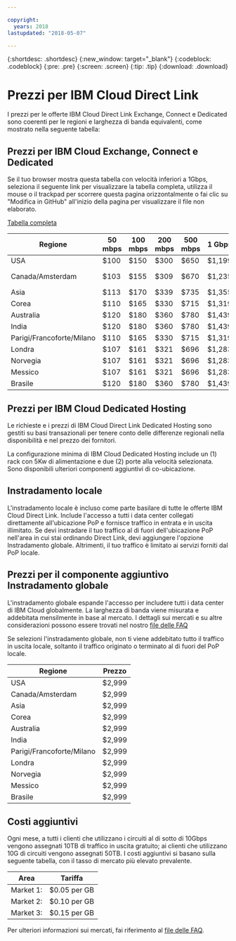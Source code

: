 ```yaml
---

copyright:
  years: 2018
lastupdated: "2018-05-07"

---
```


{:shortdesc: .shortdesc}
{:new_window: target="_blank"}
{:codeblock: .codeblock}
{:pre: .pre}
{:screen: .screen}
{:tip: .tip}
{:download: .download}


# Prezzi per IBM Cloud Direct Link  

I prezzi per le offerte IBM Cloud Direct Link Exchange, Connect e Dedicated sono coerenti per le regioni e larghezza di banda equivalenti, come mostrato nella seguente tabella:

## Prezzi per IBM Cloud Exchange, Connect e Dedicated

Se il tuo browser mostra questa tabella con velocità inferiori a 1Gbps, seleziona il seguente link per visualizzare la tabella completa, utilizza il mouse o il trackpad per scorrere questa pagina orizzontalmente o fai clic su "Modifica in GitHub" all'inizio della pagina per visualizzare il file non elaborato. 

[Tabella completa](pricing-table.html)

| Regione | 50 mbps | 100 mbps | 200 mbps | 500 mbps | 1 Gbps | 2 Gbps | 5 Gbps | 10 Gbps |
|----|----|----|----|----|----|----|----|----|
| USA |  $100 | $150 | $300 | $650 | $1,199 | $1,999 | $3,750 | $4,999 |
| Canada/Amsterdam |  $103 | $155 | $309 | $670 | $1,235 | $ 2,059 | $3,863 | $5,149 |
| Asia | $113 | $170 | $339 | $735 | $1,355 | $2,259 | $4,238 | $5,649 |
| Corea | $110 | $165 | $330 | $715 | $1,319 | $2,199 | $4,125 | $5,499 |
| Australia | $120 | $180 | $360 | $780 | $1,439 | $2,399 | $4,500| $5,999 |
| India | $120 | $180 | $360 | $780 | $1,439 | $2,399 | $4,500| $5,999 |
| Parigi/Francoforte/Milano |  $110 | $165 | $330 | $715 | $1,319 | $2,199 | $4,125 | $5,499 |
|Londra |  $107 | $161 | $321 | $696 | $1,283 | $2,139 | $4,013 | $5,349 |
| Norvegia | $107 | $161 | $321 | $696 | $1,283 | $2,139 | $4,013 | $5,349 |
| Messico| $107 | $161 | $321 | $696 | $1,283 | $2,139 | $4,013 | $5,349 |
|Brasile | $120 | $180 | $360 | $780 | $1,439 | $2,399 | $4,500| $5,999 |


## Prezzi per IBM Cloud Dedicated Hosting

Le richieste e i prezzi di IBM Cloud Direct Link Dedicated Hosting sono gestiti su basi transazionali per tenere conto delle differenze regionali nella disponibilità e nel prezzo dei fornitori.

La configurazione minima di IBM Cloud Dedicated Hosting include un (1) rack con 5Kw di alimentazione e due (2) porte alla velocità selezionata. Sono disponibili ulteriori componenti aggiuntivi di co-ubicazione.

## Instradamento locale 

L'instradamento locale è incluso come parte basilare di tutte le offerte IBM Cloud Direct Link. Include l'accesso a tutti i data center collegati direttamente all'ubicazione PoP e fornisce traffico in entrata e in uscita illimitato. Se devi instradare il tuo traffico al di fuori dell'ubicazione PoP nell'area in cui stai ordinando Direct Link, devi aggiungere l'opzione Instradamento globale. Altrimenti, il tuo traffico è limitato ai servizi forniti dal PoP locale. 

## Prezzi per il componente aggiuntivo Instradamento globale 

L'instradamento globale espande l'accesso per includere tutti i data center di IBM Cloud globalmente. La larghezza di banda viene misurata e addebitata mensilmente in base al mercato. I dettagli sui mercati e su altre considerazioni possono essere trovati nel nostro [file delle FAQ](faqs.html#what-are-the-local-routing-and-global-routing-options)

Se selezioni l'instradamento globale, non ti viene addebitato tutto il traffico in uscita locale, soltanto il traffico originato o terminato al di fuori del PoP locale.

| Regione | Prezzo |
|---------|----------|
|USA | $2,999 |
|Canada/Amsterdam | $2,999 |
|Asia | $2,999 |
|Corea | $2,999 |
|Australia | $2,999 |
|India | $2,999 |
|Parigi/Francoforte/Milano | $2,999 |
|Londra | $2,999 |
|Norvegia | $2,999 |
|Messico | $2,999 |
|Brasile | $2,999 |

## Costi aggiuntivi 

Ogni mese, a tutti i clienti che utilizzano i circuiti al di sotto di 10Gbps vengono assegnati 10TB di traffico in uscita gratuito; ai clienti che utilizzano 10G di circuiti vengono assegnati 50TB.  I costi aggiuntivi si basano sulla seguente tabella, con il tasso di mercato più elevato prevalente.  

|Area | Tariffa |
|--------|--------|
| Market 1: | $0.05 per GB |
| Market 2: | $0.10 per GB |
| Market 3: | $0.15 per GB |

Per ulteriori informazioni sui mercati, fai riferimento al [file delle FAQ](faqs.html#what-are-the-local-routing-and-global-routing-options).
